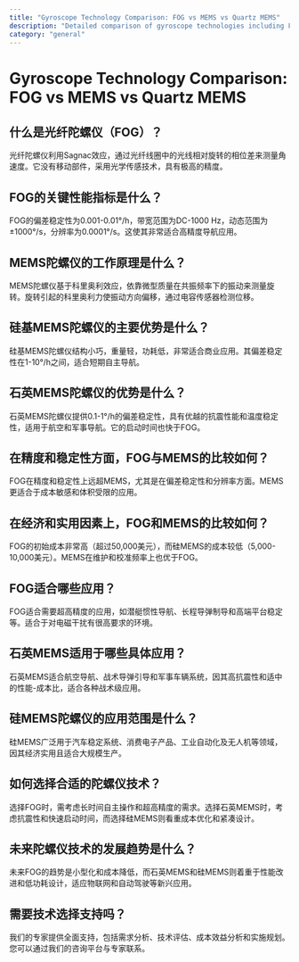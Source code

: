 ```yaml
---
title: "Gyroscope Technology Comparison: FOG vs MEMS vs Quartz MEMS"
description: "Detailed comparison of gyroscope technologies including FOG, MEMS, and Quartz MEMS with performance specifications, applications, and selection criteria."
category: "general"
---
```


# Gyroscope Technology Comparison: FOG vs MEMS vs Quartz MEMS

## 什么是光纤陀螺仪（FOG）？

光纤陀螺仪利用Sagnac效应，通过光纤线圈中的光线相对旋转的相位差来测量角速度。它没有移动部件，采用光学传感技术，具有极高的精度。

## FOG的关键性能指标是什么？

FOG的偏差稳定性为0.001-0.01°/h，带宽范围为DC-1000 Hz，动态范围为±1000°/s，分辨率为0.0001°/s。这使其非常适合高精度导航应用。

## MEMS陀螺仪的工作原理是什么？

MEMS陀螺仪基于科里奥利效应，依靠微型质量在共振频率下的振动来测量旋转。旋转引起的科里奥利力使振动方向偏移，通过电容传感器检测位移。

## 硅基MEMS陀螺仪的主要优势是什么？

硅基MEMS陀螺仪结构小巧，重量轻，功耗低，非常适合商业应用。其偏差稳定性在1-10°/h之间，适合短期自主导航。

## 石英MEMS陀螺仪的优势是什么？

石英MEMS陀螺仪提供0.1-1°/h的偏差稳定性，具有优越的抗震性能和温度稳定性，适用于航空和军事导航。它的启动时间也快于FOG。

## 在精度和稳定性方面，FOG与MEMS的比较如何？

FOG在精度和稳定性上远超MEMS，尤其是在偏差稳定性和分辨率方面。MEMS更适合于成本敏感和体积受限的应用。

## 在经济和实用因素上，FOG和MEMS的比较如何？

FOG的初始成本非常高（超过50,000美元），而硅MEMS的成本较低（5,000-10,000美元）。MEMS在维护和校准频率上也优于FOG。

## FOG适合哪些应用？

FOG适合需要超高精度的应用，如潜艇惯性导航、长程导弹制导和高端平台稳定等。适合于对电磁干扰有很高要求的环境。

## 石英MEMS适用于哪些具体应用？

石英MEMS适合航空导航、战术导弹引导和军事车辆系统，因其高抗震性和适中的性能-成本比，适合各种战术级应用。

## 硅MEMS陀螺仪的应用范围是什么？

硅MEMS广泛用于汽车稳定系统、消费电子产品、工业自动化及无人机等领域，因其经济实用且适合大规模生产。

## 如何选择合适的陀螺仪技术？

选择FOG时，需考虑长时间自主操作和超高精度的需求。选择石英MEMS时，考虑抗震性和快速启动时间，而选择硅MEMS则看重成本优化和紧凑设计。

## 未来陀螺仪技术的发展趋势是什么？

未来FOG的趋势是小型化和成本降低，而石英MEMS和硅MEMS则着重于性能改进和低功耗设计，适应物联网和自动驾驶等新兴应用。

## 需要技术选择支持吗？

我们的专家提供全面支持，包括需求分析、技术评估、成本效益分析和实施规划。您可以通过我们的咨询平台与专家联系。